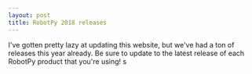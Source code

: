 ```yaml
---
layout: post
title: RobotPy 2018 releases
---
```


I've gotten pretty lazy at updating this website, but we've had a ton of releases
this year already. Be sure to update to the latest release of each RobotPy
product that you're using!
s
